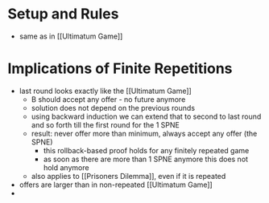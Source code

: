 # Setup and Rules
- same as in [[Ultimatum Game]]

# Implications of Finite Repetitions
- last round looks exactly like the [[Ultimatum Game]]
	- B should accept any offer - no future anymore
	- solution does not depend on the previous rounds
	- using backward induction we can extend that to second to last round and so forth till the first round for the 1 SPNE
	- result: never offer more than minimum, always accept any offer (the SPNE)
		- this rollback-based proof holds for any finitely repeated game
		- as soon as there are more than 1 SPNE anymore this does not hold anymore
	- also applies to [[Prisoners Dilemma]], even if it is repeated
- offers are larger than in non-repeated [[Ultimatum Game]]
- 